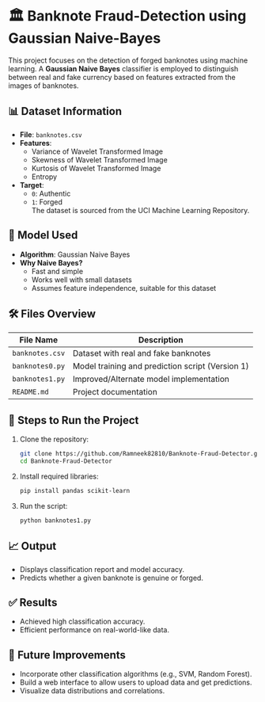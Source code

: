 # 🏛️ Banknote Fraud-Detection using Gaussian Naive-Bayes

This project focuses on the detection of forged banknotes using machine learning. A **Gaussian Naive Bayes** classifier is employed to distinguish between real and fake currency based on features extracted from the images of banknotes.

## 📊 Dataset Information
- **File**: `banknotes.csv`
- **Features**:
  - Variance of Wavelet Transformed Image
  - Skewness of Wavelet Transformed Image
  - Kurtosis of Wavelet Transformed Image
  - Entropy
- **Target**:
  - `0`: Authentic
  - `1`: Forged  
The dataset is sourced from the UCI Machine Learning Repository.

## 🧠 Model Used
- **Algorithm**: Gaussian Naive Bayes
- **Why Naive Bayes?**
  - Fast and simple
  - Works well with small datasets
  - Assumes feature independence, suitable for this dataset

## 🛠️ Files Overview
| File Name       | Description                                      |
|----------------|--------------------------------------------------|
| `banknotes.csv` | Dataset with real and fake banknotes            |
| `banknotes0.py` | Model training and prediction script (Version 1)|
| `banknotes1.py` | Improved/Alternate model implementation         |
| `README.md`     | Project documentation                           |

## 🚀 Steps to Run the Project
1. Clone the repository:
   ```bash
   git clone https://github.com/Ramneek82810/Banknote-Fraud-Detector.git
   cd Banknote-Fraud-Detector
   ```
2. Install required libraries:
   ```bash
   pip install pandas scikit-learn
   ```
3. Run the script:
   ```bash
   python banknotes1.py
   ```

## 📈 Output
- Displays classification report and model accuracy.
- Predicts whether a given banknote is genuine or forged.

## ✅ Results
- Achieved high classification accuracy.
- Efficient performance on real-world-like data.

## 📌 Future Improvements
- Incorporate other classification algorithms (e.g., SVM, Random Forest).
- Build a web interface to allow users to upload data and get predictions.
- Visualize data distributions and correlations.
